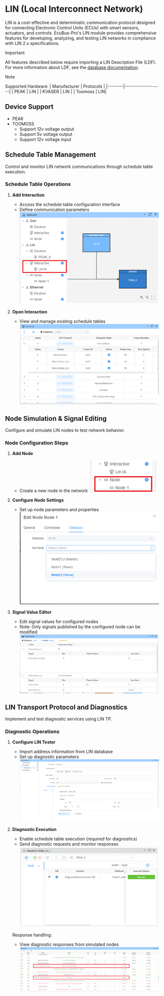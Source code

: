 # LIN (Local Interconnect Network)

LIN is a cost-effective and deterministic communication protocol designed for connecting Electronic Control Units (ECUs) with smart sensors, actuators, and controls. EcuBus-Pro's LIN module provides comprehensive features for developing, analyzing, and testing LIN networks in compliance with LIN 2.x specifications.

> [!IMPORTANT]
> All features described below require importing a LIN Description File (LDF). For more information about LDF, see the [database documentation](./../ldf).

> [!NOTE]
> Supported Hardware:
> | Manufacturer | Protocols |
> |--------|-------------------|
> | PEAK | LIN |
> | KVASER | LIN |
> | Toomoss | LIN|

## Device Support
- PEAK
- TOOMOSS
  - Support 12v voltage output
  - Support 5v voltage output
  - Support 12v voltage input
  

## Schedule Table Management

Control and monitor LIN network communications through schedule table execution.

### Schedule Table Operations

1. **Add Interaction**

   - Access the schedule table configuration interface
   - Define communication parameters
     ![Schedule Table Addition](image.png)

2. **Open Interaction**
   - View and manage existing schedule tables
     ![Open Schedule Table](image-1.png)

## Node Simulation & Signal Editing

Configure and simulate LIN nodes to test network behavior.

### Node Configuration Steps

1. **Add Node**

   - Create a new node in the network
     ![Add New Node](image-2.png)

2. **Configure Node Settings**

   - Set up node parameters and properties
     ![Node Configuration](image-3.png)

3. **Signal Value Editor**
   - Edit signal values for configured nodes
   - Note: Only signals published by the configured node can be modified
     ![Signal Value Editor](image-4.png)

## LIN Transport Protocol and Diagnostics

Implement and test diagnostic services using LIN TP.

### Diagnostic Operations

1. **Configure LIN Tester**

   - Import address information from LIN database
   - Set up diagnostic parameters
     ![LIN Tester Setup](image-5.png)

2. **Diagnostic Execution**

   - Enable schedule table execution (required for diagnostics)
   - Send diagnostic requests and monitor responses
     ![Diagnostic Execution](image-6.png)

   Response handling:

   - View diagnostic responses from simulated nodes
     ![Diagnostic Response](image-7.png)
